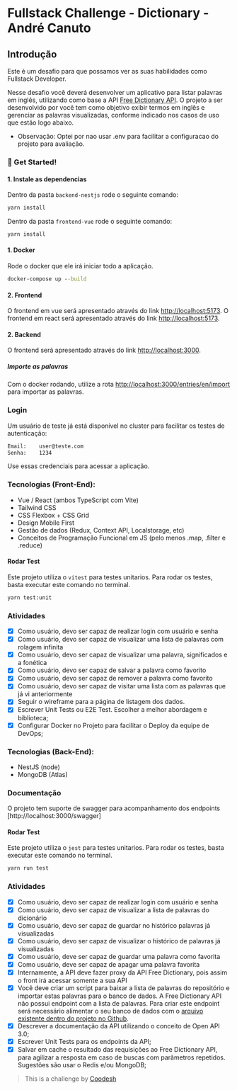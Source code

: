 # Fullstack Challenge - Dictionary - André Canuto

## Introdução

Este é um desafio para que possamos ver as suas habilidades como Fullstack Developer.

Nesse desafio você deverá desenvolver um aplicativo para listar palavras em inglês, utilizando como base a API [Free Dictionary API](https://dictionaryapi.dev/). O projeto a ser desenvolvido por você tem como objetivo exibir termos em inglês e gerenciar as palavras visualizadas, conforme indicado nos casos de uso que estão logo abaixo.

- Observação: Optei por nao usar .env para facilitar a configuracao do projeto para avaliação.

### 🚀 Get Started!

#### 1. Instale as dependencias

Dentro da pasta `backend-nestjs` rode o seguinte comando:

```bash
yarn install
```

Dentro da pasta `frontend-vue` rode o seguinte comando:

```bash
yarn install
```

#### 1. Docker

Rode o docker que ele irá iniciar todo a aplicação.

```cmd
docker-compose up --build
```

#### 2. Frontend

O frontend em vue será apresentado através do link [http://localhost:5173](http://localhost:5173).
O frontend em react será apresentado através do link [http://localhost:5173](http://localhost:5174).

#### 2. Backend

O frontend será apresentado através do link [http://localhost:3000](http://localhost:3000).

##### Importe as palavras

Com o docker rodando, utilize a rota [http://localhost:3000/entries/en/import](http://localhost:3000/entries/en/import) para importar as palavras.

### Login

Um usuário de teste já está disponível no cluster para facilitar os testes de autenticação:

```txt
Email:    user@teste.com
Senha:    1234
```

Use essas credenciais para acessar a aplicação.

### Tecnologias (Front-End):

- Vue / React (ambos TypeScript com Vite)
- Tailwind CSS
- CSS Flexbox + CSS Grid
- Design Mobile First
- Gestão de dados (Redux, Context API, Localstorage, etc)
- Conceitos de Programação Funcional em JS (pelo menos .map, .filter e .reduce)

#### Rodar Test

Este projeto utiliza o `vitest` para testes unitarios. Para rodar os testes, basta executar este comando no terminal.

```bash
yarn test:unit  
```

### Atividades

- [x] Como usuário, devo ser capaz de realizar login com usuário e senha
- [x] Como usuário, devo ser capaz de visualizar uma lista de palavras com rolagem infinita
- [x] Como usuário, devo ser capaz de visualizar uma palavra, significados e a fonética
- [x] Como usuário, devo ser capaz de salvar a palavra como favorito
- [x] Como usuário, devo ser capaz de remover a palavra como favorito
- [x] Como usuário, devo ser capaz de visitar uma lista com as palavras que já vi anteriormente
- [x] Seguir o wireframe para a página de listagem dos dados.
- [x] Escrever Unit Tests ou E2E Test. Escolher a melhor abordagem e biblioteca;
- [x] Configurar Docker no Projeto para facilitar o Deploy da equipe de DevOps;

### Tecnologias (Back-End):

- NestJS (node)
- MongoDB (Atlas)

### Documentação

O projeto tem suporte de swagger para acompanhamento dos endpoints [http://localhost:3000/swagger]

#### Rodar Test

Este projeto utiliza o `jest` para testes unitarios. Para rodar os testes, basta executar este comando no terminal.

```bash
yarn run test
```

### Atividades

- [x] Como usuário, devo ser capaz de realizar login com usuário e senha
- [x] Como usuário, devo ser capaz de visualizar a lista de palavras do dicionário
- [x] Como usuário, devo ser capaz de guardar no histórico palavras já visualizadas
- [x] Como usuário, devo ser capaz de visualizar o histórico de palavras já visualizadas
- [x] Como usuário, deve ser capaz de guardar uma palavra como favorita
- [x] Como usuário, deve ser capaz de apagar uma palavra favorita
- [x] Internamente, a API deve fazer proxy da API Free Dictionary, pois assim o front irá acessar somente a sua API
- [x] Você deve criar um script para baixar a lista de palavras do repositório e importar estas palavras para o banco de dados. A Free Dictionary API não possui endpoint com a lista de palavras. Para criar este endpoint será necessário alimentar o seu banco de dados com o [arquivo existente dentro do projeto no Github](https://github.com/meetDeveloper/freeDictionaryAPI/tree/master/meta/wordList).
- [x] Descrever a documentação da API utilizando o conceito de Open API 3.0;
- [x] Escrever Unit Tests para os endpoints da API;
- [x] Salvar em cache o resultado das requisições ao Free Dictionary API, para agilizar a resposta em caso de buscas com parâmetros repetidos. Sugestões são usar o Redis e/ou MongoDB;

>  This is a challenge by [Coodesh](https://coodesh.com/)